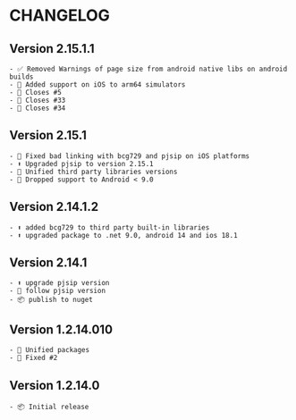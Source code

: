 # CHANGELOG

## Version 2.15.1.1

    - ✅ Removed Warnings of page size from android native libs on android builds
    - 🧬 Added support on iOS to arm64 simulators
    - 🎯 Closes #5
    - 🎯 Closes #33
    - 🎯 Closes #34

## Version 2.15.1

    - 🔗 Fixed bad linking with bcg729 and pjsip on iOS platforms
    - ⬆️ Upgraded pjsip to version 2.15.1
    - 🧩 Unified third party libraries versions 
    - 🚫 Dropped support to Android < 9.0
    
## Version 2.14.1.2

    - ⬆️ added bcg729 to third party built-in libraries
    - ⬆️ upgraded package to .net 9.0, android 14 and ios 18.1

## Version 2.14.1

    - ⬆️ upgrade pjsip version
    - 🧬 follow pjsip version 
    - 📦 publish to nuget

## Version 1.2.14.010

    - 🧩 Unified packages
    - 🔗 Fixed #2

## Version  1.2.14.0

    - 📦 Initial release
    